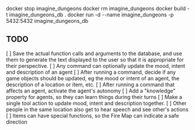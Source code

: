 


docker stop imagine_dungeons
docker rm imagine_dungeons
docker build -t imagine_dungeons_db .
docker run -d --name imagine_dungeons -p 5432:5432 imagine_dungeons_db

## TODO
[ ] Save the actual function calls and arguments to the database, and use them to generate the text displayed to the user so that it is appropriate for their perspective.
[ ] Any command can optionally update the mood, intent and description of an agent
[ ] After running a command, decide if any game objects should be updated, eg the mood or intent of an agent, the description of a location or item, etc.
[ ] After running a command that affects an agent, activate the agent's autonomy
[ ] Add a "knowledge" property for agents, so they can learn things during their turns
[ ] Make a single tool action to update mood, intent and description together.
[ ] Other people in the same location also get to hear speech and see other's actions
[ ] Items can have special functions, so the Fire Map can indicate a safe direction


